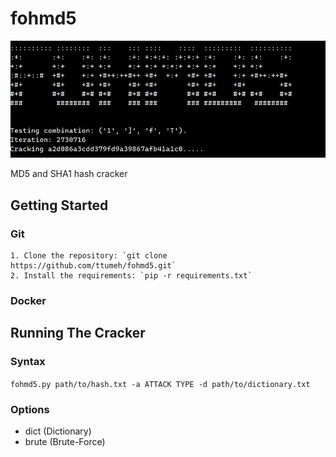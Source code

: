 # fohmd5

![Screenshot](main.png)

MD5 and SHA1 hash cracker

## Getting Started

### Git
    1. Clone the repository: `git clone https://github.com/ttumeh/fohmd5.git`
    2. Install the requirements: `pip -r requirements.txt`

### Docker


## Running The Cracker

### Syntax

`fohmd5.py path/to/hash.txt -a ATTACK TYPE -d path/to/dictionary.txt`

### Options

- dict (Dictionary)
- brute (Brute-Force)
